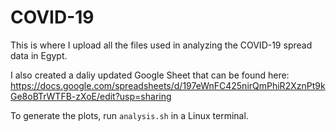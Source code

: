 # COVID-19
This is where I upload all the files used in analyzing the COVID-19 spread data in Egypt.

I also created a daliy updated Google Sheet that can be found here: https://docs.google.com/spreadsheets/d/197eWnFC425nirQmPhiR2XznPt9kGe8oBTrWTFB-zXoE/edit?usp=sharing

To generate the plots, run `analysis.sh` in a Linux terminal.
